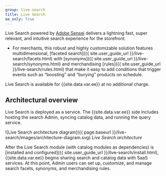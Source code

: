 ```yaml
---
group: live-search
title: Live Search
ee_only: True
---
```


Live Search powered by [Adobe Sensei](https://www.adobe.com/sensei.html) delivers a lightning fast, super relevant, and intuitive search experience for the storefront.

-  For merchants, this robust and highly customizable solution features multidimensional, [faceted search]({{ site.user_guide_url }}/live-search/facets.html) with [synonyms]({{ site.user_guide_url }}/live-search/synonyms.html) and merchandising [rules]({{ site.user_guide_url }}/live-search/rules.html) that make it easy to add conditions that trigger events such as “boosting” and “burying” products on schedule.

Live Search is available for {{site.data.var.ee}} at no additional charge.

## Architectural overview

Live Search is deployed as a service. The {{site.data.var.ee}} side includes hosting the search Admin, syncing catalog data, and running the query service.

![Live Search architecture diagram]({{ page.baseurl }}/live-search/images/architecture-diagram.svg)
_Live Search architecture_

After the Live Search module (with catalog modules as dependencies) is [installed and configured]({{ site.user_guide_url }}/live-search/install.html), {{site.data.var.ee}} begins sharing search and catalog data with SaaS services. At this point, Admin users can set up, customize, and manage search facets, synonyms, and merchandising rules.
